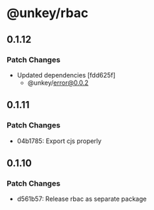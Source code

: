 # @unkey/rbac

## 0.1.12

### Patch Changes

- Updated dependencies [fdd625f]
  - @unkey/error@0.0.2

## 0.1.11

### Patch Changes

- 04b1785: Export cjs properly

## 0.1.10

### Patch Changes

- d561b57: Release rbac as separate package
